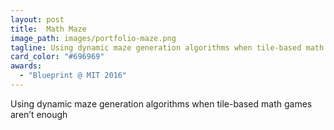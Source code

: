 ```yaml
---
layout: post
title:  Math Maze
image_path: images/portfolio-maze.png
tagline: Using dynamic maze generation algorithms when tile-based math games aren’t enough
card_color: "#696969"
awards:
  - "Blueprint @ MIT 2016"
---
```


Using dynamic maze generation algorithms when tile-based math games aren’t enough
